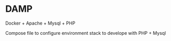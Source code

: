 # DAMP

Docker + Apache + Mysql + PHP

Compose file to configure environment stack to develope with PHP + Mysql
